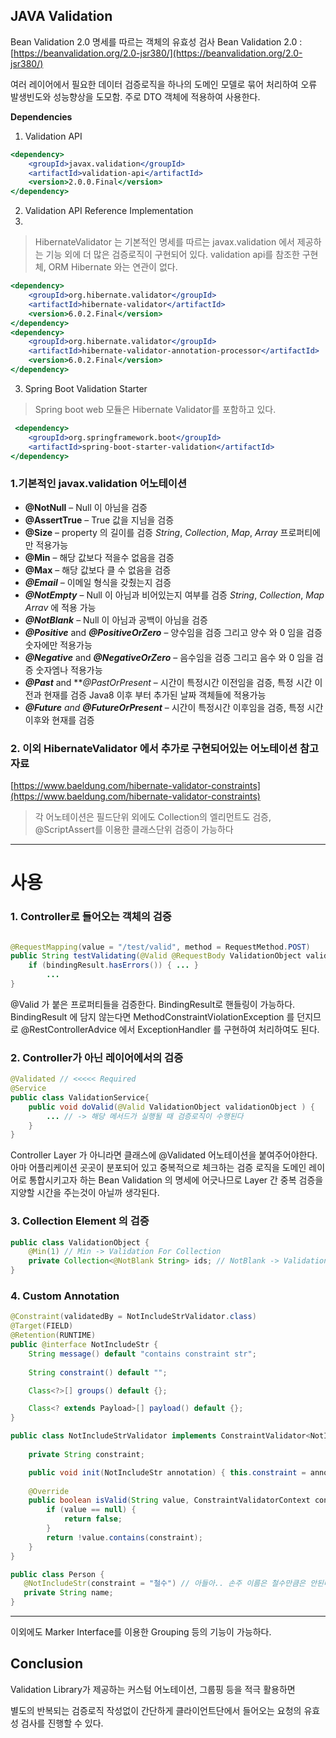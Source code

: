 JAVA Validation
--
Bean Validation 2.0 명세를 따르는 객체의 유효성 검사 
Bean Validation 2.0 : [https://beanvalidation.org/2.0-jsr380/](https://beanvalidation.org/2.0-jsr380/)

여러 레이어에서 필요한 데이터 검증로직을 하나의 도메인 모델로 묶어 처리하여 오류 발생빈도와 성능향상을 도모함. 
주로 DTO 객체에 적용하여 사용한다.

**Dependencies**

1. Validation API 

```jsx
<dependency>
    <groupId>javax.validation</groupId>
    <artifactId>validation-api</artifactId>
    <version>2.0.0.Final</version>
</dependency>
```

2. Validation API Reference Implementation
3. 
> HibernateValidator 는 기본적인 명세를 따르는 javax.validation 에서 제공하는 기능 외에 더 많은 검증로직이 구현되어 있다.
> validation api를 참조한 구현체, ORM Hibernate 와는 연관이 없다.

```jsx
<dependency>
    <groupId>org.hibernate.validator</groupId>
    <artifactId>hibernate-validator</artifactId>
    <version>6.0.2.Final</version>
</dependency>
<dependency>
    <groupId>org.hibernate.validator</groupId>
    <artifactId>hibernate-validator-annotation-processor</artifactId>
    <version>6.0.2.Final</version>
</dependency>
```

3. Spring Boot Validation Starter 

> Spring boot web 모듈은 Hibernate Validator를 포함하고 있다.

```jsx
 <dependency>
    <groupId>org.springframework.boot</groupId>
    <artifactId>spring-boot-starter-validation</artifactId>
</dependency>
```

### 1.기본적인 javax.validation 어노테이션

 

- **@NotNull** – Null 이 아님을 검증
- **@AssertTrue** – True 값을 지님을 검증
- **@Size** – property 의 길이를 검증 *String*, *Collection*, *Map*, *Array* 프로퍼티에만 적용가능
- **@Min** – 해당 값보다 적을수 없음을 검증
- **@Max** – 해당 값보다 클 수 없음을 검증
- ***@Email*** – 이메일 형식을 갖췄는지 검증
- ***@NotEmpty*** – Null 이 아님과 비어있는지 여부를 검증 *String*, *Collection*, *Map* *Arrav* 에 적용 가능 
- ***@NotBlank*** – Null 이 아님과 공백이 아님을 검증
- ***@Positive*** and ***@PositiveOrZero*** – 양수임을 검증 그리고 양수 와 0 임을 검증 숫자에만 적용가능
- ***@Negative*** and ***@NegativeOrZero*** – 음수임을 검증 그리고 음수 와 0 임을 검증 숫자엠나 적용가능
- ***@Past*** and ***@PastOrPresent* – 시간이 특정시간 이전임을 검증, 특정 시간 이전과 현재를 검증 Java8 이후 부터 추가된 날짜 객체들에 적용가능
- ***@Future** and **@FutureOrPresent*** – 시간이 특정시간 이후임을 검증, 특정 시간 이후와 현재를 검증

### 2. 이외 HibernateValidator 에서 추가로 구현되어있는 어노테이션 참고자료
[https://www.baeldung.com/hibernate-validator-constraints](https://www.baeldung.com/hibernate-validator-constraints)

> 각 어노테이션은 필드단위 외에도 Collection의 엘리먼트도 검증,  @ScriptAssert를 이용한 클래스단위 검증이 가능하다
---

# 사용
### 1. Controller로 들어오는 객체의 검증
```java

@RequestMapping(value = "/test/valid", method = RequestMethod.POST)
public String testValidating(@Valid @RequestBody ValidationObject validationObject, BindingResults bindingResults) throws Exception {  
	if (bindingResult.hasErrors()) { ... }
        ...
}
```
@Valid 가 붙은 프로퍼티들을 검증한다. BindingResult로 핸들링이 가능하다.
BindingResult 에 담지 않는다면 MethodConstraintViolationException 를 던지므로 
@RestControllerAdvice 에서 ExceptionHandler 를 구현하여 처리하여도 된다.

### 2. Controller가 아닌 레이어에서의 검증

```java
@Validated // <<<<< Required
@Service
public class ValidationService{
    public void doValid(@Valid ValidationObject validationObject ) { 
        ... // -> 해당 메서드가 실행될 때 검증로직이 수행된다
    }
}
```
Controller Layer 가 아니라면 클래스에 @Validated 어노테이션을 붙여주어야한다. 
아마 어플리케이션 곳곳이 분포되어 있고 중복적으로 체크하는 검증 로직을 도메인 레이어로 통합시키고자 하는 Bean Validation 의 명세에 
어긋나므로 Layer 간 중복 검증을 지양할 시간을 주는것이 아닐까 생각된다.

### 3. Collection Element 의 검증

```java
public class ValidationObject {
    @Min(1) // Min -> Validation For Collection
    private Collection<@NotBlank String> ids; // NotBlank -> Validation For Elements
}
```

### 4. Custom Annotation

```java
@Constraint(validatedBy = NotIncludeStrValidator.class)
@Target(FIELD)
@Retention(RUNTIME)
public @interface NotIncludeStr {
    String message() default "contains constraint str";
    
    String constraint() default "";

    Class<?>[] groups() default {};

    Class<? extends Payload>[] payload() default {};
}

public class NotIncludeStrValidator implements ConstraintValidator<NotIncludeStr, String> {
    
    private String constraint;

    public void init(NotIncludeStr annotation) { this.constraint = annotation.constraint(); }
    
    @Override
    public boolean isValid(String value, ConstraintValidatorContext context) {
        if (value == null) {
            return false;
        }
        return !value.contains(constraint);
    }
}

public class Person {
   @NotIncludeStr(constraint = "철수") // 아들아.. 손주 이름은 철수만큼은 안된다.
   private String name;
}
```

---

이외에도 Marker Interface를 이용한 Grouping 등의 기능이 가능하다.

## Conclusion

Validation Library가 제공하는 커스텀 어노테이션, 그룹핑 등을 적극 활용하면 

별도의 반복되는 검증로직 작성없이 간단하게 클라이언트단에서 들어오는 요청의 유효성 검사를 진행할 수 있다.

